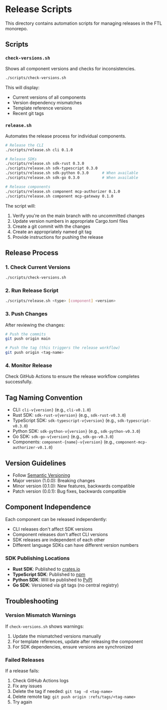 # Release Scripts

This directory contains automation scripts for managing releases in the FTL monorepo.

## Scripts

### `check-versions.sh`

Shows all component versions and checks for inconsistencies.

```bash
./scripts/check-versions.sh
```

This will display:
- Current versions of all components
- Version dependency mismatches
- Template reference versions
- Recent git tags

### `release.sh`

Automates the release process for individual components.

```bash
# Release the CLI
./scripts/release.sh cli 0.1.0

# Release SDKs
./scripts/release.sh sdk-rust 0.3.0
./scripts/release.sh sdk-typescript 0.3.0
./scripts/release.sh sdk-python 0.3.0      # When available
./scripts/release.sh sdk-go 0.3.0          # When available

# Release components
./scripts/release.sh component mcp-authorizer 0.1.0
./scripts/release.sh component mcp-gateway 0.1.0
```

The script will:
1. Verify you're on the main branch with no uncommitted changes
2. Update version numbers in appropriate Cargo.toml files
3. Create a git commit with the changes
4. Create an appropriately named git tag
5. Provide instructions for pushing the release

## Release Process

### 1. Check Current Versions

```bash
./scripts/check-versions.sh
```

### 2. Run Release Script

```bash
./scripts/release.sh <type> [component] <version>
```

### 3. Push Changes

After reviewing the changes:

```bash
# Push the commits
git push origin main

# Push the tag (this triggers the release workflow)
git push origin <tag-name>
```

### 4. Monitor Release

Check GitHub Actions to ensure the release workflow completes successfully.

## Tag Naming Convention

- CLI: `cli-v{version}` (e.g., `cli-v0.1.0`)
- Rust SDK: `sdk-rust-v{version}` (e.g., `sdk-rust-v0.3.0`)
- TypeScript SDK: `sdk-typescript-v{version}` (e.g., `sdk-typescript-v0.3.0`)
- Python SDK: `sdk-python-v{version}` (e.g., `sdk-python-v0.3.0`)
- Go SDK: `sdk-go-v{version}` (e.g., `sdk-go-v0.3.0`)
- Components: `component-{name}-v{version}` (e.g., `component-mcp-authorizer-v0.1.0`)

## Version Guidelines

- Follow [Semantic Versioning](https://semver.org/)
- Major version (1.0.0): Breaking changes
- Minor version (0.1.0): New features, backwards compatible
- Patch version (0.0.1): Bug fixes, backwards compatible

## Component Independence

Each component can be released independently:
- CLI releases don't affect SDK versions
- Component releases don't affect CLI versions
- SDK releases are independent of each other
- Different language SDKs can have different version numbers

### SDK Publishing Locations

- **Rust SDK**: Published to [crates.io](https://crates.io/crates/ftl-sdk)
- **TypeScript SDK**: Published to [npm](https://www.npmjs.com/package/ftl-sdk)
- **Python SDK**: Will be published to [PyPI](https://pypi.org/project/ftl-sdk/)
- **Go SDK**: Versioned via git tags (no central registry)

## Troubleshooting

### Version Mismatch Warnings

If `check-versions.sh` shows warnings:
1. Update the mismatched versions manually
2. For template references, update after releasing the component
3. For SDK dependencies, ensure versions are synchronized

### Failed Releases

If a release fails:
1. Check GitHub Actions logs
2. Fix any issues
3. Delete the tag if needed: `git tag -d <tag-name>`
4. Delete remote tag: `git push origin :refs/tags/<tag-name>`
5. Try again